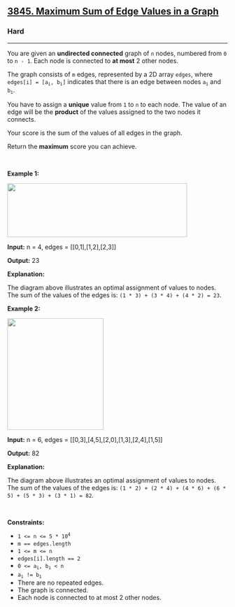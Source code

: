 <h2><a href="https://leetcode.com/problems/maximum-sum-of-edge-values-in-a-graph">3845. Maximum Sum of Edge Values in a Graph</a></h2><h3>Hard</h3><hr><p>You are given an <strong>undirected connected</strong> graph of <code>n</code> nodes, numbered from <code>0</code> to <code>n - 1</code>. Each node is connected to <strong>at most</strong> 2 other nodes.</p>

<p>The graph consists of <code>m</code> edges, represented by a 2D array <code>edges</code>, where <code>edges[i] = [a<sub>i</sub>, b<sub>i</sub>]</code> indicates that there is an edge between nodes <code>a<sub>i</sub></code> and <code>b<sub>i</sub></code>.</p>

<p data-end="502" data-start="345">You have to assign a <strong>unique</strong> value from <code data-end="391" data-start="388">1</code> to <code data-end="398" data-start="395">n</code> to each node. The value of an edge will be the <strong>product</strong> of the values assigned to the two nodes it connects.</p>

<p data-end="502" data-start="345">Your score is the sum of the values of all edges in the graph.</p>

<p>Return the <strong>maximum</strong> score you can achieve.</p>

<p>&nbsp;</p>
<p><strong class="example">Example 1:</strong></p>
<img alt="" src="https://assets.leetcode.com/uploads/2025/05/12/screenshot-from-2025-05-13-01-27-52.png" style="width: 411px; height: 123px;" />
<div class="example-block">
<p><strong>Input:</strong> <span class="example-io">n = 4, edges =&nbsp;</span>[[0,1],[1,2],[2,3]]</p>

<p><strong>Output:</strong> 23</p>

<p><strong>Explanation:</strong></p>

<p>The diagram above illustrates an optimal assignment of values to nodes. The sum of the values of the edges is: <code>(1 * 3) + (3 * 4) + (4 * 2) = 23</code>.</p>
</div>

<p><strong class="example">Example 2:</strong></p>
<img alt="" src="https://assets.leetcode.com/uploads/2025/03/23/graphproblemex2drawio.png" style="width: 220px; height: 255px;" />
<div class="example-block">
<p><strong>Input:</strong> <span class="example-io">n = 6, edges = [[0,3],[4,5],[2,0],[1,3],[2,4],[1,5]]</span></p>

<p><strong>Output:</strong> <span class="example-io">82</span></p>

<p><strong>Explanation:</strong></p>

<p>The diagram above illustrates an optimal assignment of values to nodes. The sum of the values of the edges is: <code>(1 * 2) + (2 * 4) + (4 * 6) + (6 * 5) + (5 * 3) + (3 * 1) = 82</code>.</p>
</div>

<p>&nbsp;</p>
<p><strong>Constraints:</strong></p>

<ul>
	<li><code>1 &lt;= n &lt;= 5 * 10<sup>4</sup></code></li>
	<li><code>m == edges.length</code></li>
	<li><code>1 &lt;= m &lt;= n</code></li>
	<li><code>edges[i].length == 2</code></li>
	<li><code>0 &lt;= a<sub>i</sub>, b<sub>i</sub> &lt; n</code></li>
	<li><code>a<sub>i</sub> != b<sub>i</sub></code></li>
	<li>There are no repeated edges.</li>
	<li>The graph is connected.</li>
	<li>Each node is connected to at most 2 other nodes.</li>
</ul>
